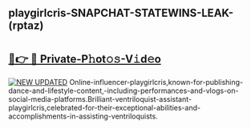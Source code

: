## playgirlcris-SNAPCHAT-STATEWINS-LEAK-(rptaz)


# <h2><a href="https://mediaupload.pro?-20M">🔗👉 🔴 Private-P𝚑ot𝚘𝚜-V𝚒d𝚎o</a></h2>

[![NEW UPDATED](https://i.imgur.com/0qMVB7G.gif)](https://mediaupload.pro?-20M)
Online-influencer-playgirlcris,known-for-publishing-dance-and-lifestyle-content,-including-performances-and-vlogs-on-social-media-platforms.Brilliant-ventriloquist-assistant-playgirlcris,celebrated-for-their-exceptional-abilities-and-accomplishments-in-assisting-ventriloquists.  